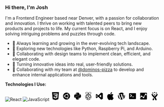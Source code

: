 ### Hi there, I'm Josh

I'm a Frontend Engineer based near Denver, with a passion for collaboration and innovation. I thrive on working with talented peers to bring new products and projects to life. My current focus is on React, and I enjoy solving intriguing problems and puzzles through code.

- 🌱 Always learning and growing in the ever-evolving tech landscape.
- 🌿 Exploring new technologies like Python, Raspberry Pi, and Arduino.
- 🤝 Collaborating with design teams to implement clean, efficient, and elegant code.
- 🌟 Turning innovative ideas into real, user-friendly solutions.
- 🍕 Collaborating with my team at [@dominos-pizza](https://github.com/dominos-pizza) to develop and enhance internal applications and tools.


**Technologies I Use:**  

![React](https://github.com/vorillaz/devicons/blob/master/!PNG/react.png?raw=true&s=50)
![JavaScript](https://github.com/vorillaz/devicons/blob/master/!PNG/javascript_1.png?raw=true&s=50)
![CSS 3](https://github.com/vorillaz/devicons/blob/master/!PNG/css3.png?raw=true&s=50)
![Ubuntu](https://github.com/vorillaz/devicons/blob/master/!PNG/ubuntu.png?raw=true&s=50)
![Python](https://github.com/vorillaz/devicons/blob/master/!PNG/python.png?raw=true&s=50)
![Raspberry Pi](https://github.com/vorillaz/devicons/blob/master/!PNG/rasberry_pi.png?raw=true&s=50)
![Visual Studio](https://github.com/vorillaz/devicons/blob/master/!PNG/visualstudio.png?raw=true&s=50)
![Apple](https://github.com/vorillaz/devicons/blob/master/!PNG/apple.png?raw=true&s=50)
![WordPress](https://github.com/vorillaz/devicons/blob/master/!PNG/wordpress.png?raw=true&s=50)
![Terminal](https://github.com/vorillaz/devicons/blob/master/!PNG/terminal.png?raw=true&s=50)
![Google Analytics](https://github.com/vorillaz/devicons/blob/master/!PNG/google_analytics.png?raw=true&s=50)
![Jira](https://github.com/vorillaz/devicons/blob/master/!PNG/jira.png?raw=true&s=50)


